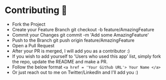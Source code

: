 # Contributing 🤝
- Fork the Project
- Create your Feature Branch git checkout -b feature/AmazingFeature
- Commit your Changes git commit -m 'Add some AmazingFeature'
- Push to the Branch git push origin feature/AmazingFeature
- Open a Pull Request
- After your PR is merged, I will add you as a contributor :)
- If you wish to add yourself to 'Users who used this app' list, simply fork the repo, update the README and make a PR.
- Follow the below format
```<a href = 'Your Github URL'> Your Name </a>```
- Or just reach out to me on Twitter/LinkedIn and I'll add you :)
